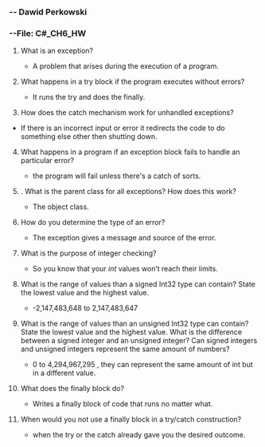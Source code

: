 ### -- Dawid Perkowski

### --File: C#_CH6_HW

1. What is an exception?

   - A problem that arises during the execution of a program.

2. What happens in a try block if the program executes without errors?

   - It runs the try and does the finally.

3.  How does the catch mechanism work for unhandled exceptions?

   - If there is an incorrect input or error it redirects the code to do something else other then shutting down.

4. What happens in a program if an exception block fails to handle an particular error?

   - the program will fail unless there's a catch of sorts.

5. . What is the parent class for all exceptions? How does this work?

   - The object class.

6. How do you determine the type of an error?

   - The exception gives a message and source of the error.

7. What is the purpose of integer checking?

   - So you know that your *int* values won’t reach their limits.

8. What is the range of values than a signed Int32 type can contain? State the lowest value and the highest value.

   - -2,147,483,648 to 2,147,483,647

9. What is the range of values than an unsigned Int32 type can contain? State the lowest value and the highest value. What is the difference between a signed integer and an unsigned integer? Can signed integers and unsigned integers represent the same amount of numbers?

   - 0 to 4,294,967,295 , they can represent the same amount of int but in a different value.

10. What does the finally block do?

    - Writes a finally block of code that runs no matter what.

11. When would you not use a finally block in a try/catch construction?

    - when the try or the catch already gave you the desired outcome.

      

    

